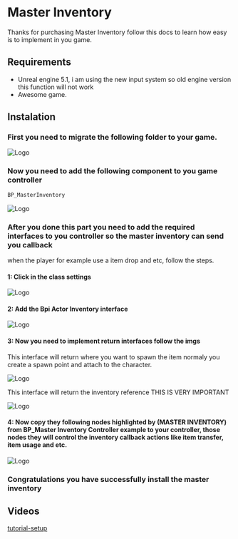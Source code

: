 
# Master Inventory

Thanks for purchasing Master Inventory follow this docs to learn how easy is to implement in you game.



## Requirements

- Unreal engine 5.1, i am using the new input system so old engine version this function will not work
- Awesome game.


## Instalation

### First you need to migrate the following folder to your game.


![Logo](https://raw.githubusercontent.com/mjgt-Studios/MasterInventoryDocs/main/img/Img1.png)


### Now you need to add the following component to you game controller

```javascript
BP_MasterInventory
```

![Logo](https://raw.githubusercontent.com/mjgt-Studios/MasterInventoryDocs/main/img/img2.png)

### After you done this part you need to add the required interfaces to you controller so the master inventory can send you callback
when the player for example use a item drop and etc, follow the steps.


#### 1: Click in the class settings

![Logo](https://raw.githubusercontent.com/mjgt-Studios/MasterInventoryDocs/main/img/img3.png)

#### 2: Add the Bpi Actor Inventory interface

![Logo](https://raw.githubusercontent.com/mjgt-Studios/MasterInventoryDocs/main/img/img4.png)

#### 3: Now you need to implement return interfaces follow the imgs

This interface will return where you want to spawn the item normaly you create a spawn point and attach to the character.

![Logo](https://raw.githubusercontent.com/mjgt-Studios/MasterInventoryDocs/main/img/img5.png)

This interface will return the inventory reference THIS IS VERY IMPORTANT

![Logo](https://raw.githubusercontent.com/mjgt-Studios/MasterInventoryDocs/main/img/img6.png)

#### 4: Now copy they following nodes highlighted by (MASTER INVENTORY) from BP_Master Inventory Controller example to your controller, those nodes they will control the inventory callback actions like item transfer, item usage and etc.

![Logo](https://raw.githubusercontent.com/mjgt-Studios/MasterInventoryDocs/main/img/img7.png)

 ### Congratulations you have successfully install the master inventory

## Videos

[tutorial-setup](https://youtu.be/87jMTX83RpI)

